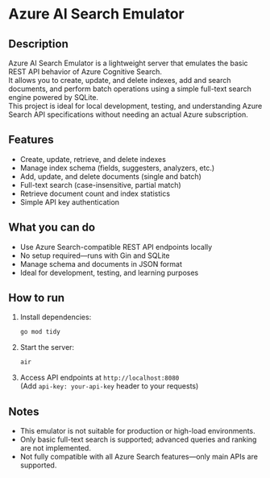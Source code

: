 # Azure AI Search Emulator

## Description

Azure AI Search Emulator is a lightweight server that emulates the basic REST API behavior of Azure Cognitive Search.  
It allows you to create, update, and delete indexes, add and search documents, and perform batch operations using a simple full-text search engine powered by SQLite.  
This project is ideal for local development, testing, and understanding Azure Search API specifications without needing an actual Azure subscription.

## Features

- Create, update, retrieve, and delete indexes
- Manage index schema (fields, suggesters, analyzers, etc.)
- Add, update, and delete documents (single and batch)
- Full-text search (case-insensitive, partial match)
- Retrieve document count and index statistics
- Simple API key authentication

## What you can do

- Use Azure Search-compatible REST API endpoints locally
- No setup required—runs with Gin and SQLite
- Manage schema and documents in JSON format
- Ideal for development, testing, and learning purposes

## How to run

1. Install dependencies:
   ```sh
   go mod tidy
   ```
2. Start the server:
   ```sh
   air
   ```
3. Access API endpoints at `http://localhost:8080`  
   (Add `api-key: your-api-key` header to your requests)

## Notes

- This emulator is not suitable for production or high-load environments.
- Only basic full-text search is supported; advanced queries and ranking are not implemented.
- Not fully compatible with all Azure Search features—only main APIs are supported.